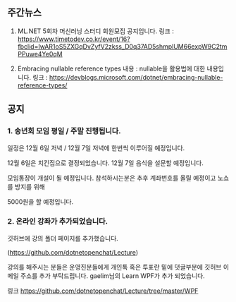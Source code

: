 ## 주간뉴스

1. ML.NET 5회차 머신러닝 스터디 회원모집 공지입니다.
링크 : https://www.timetodev.co.kr/event/16?fbclid=IwAR1oS5ZXGqDvZyfV2zkss_D0q37AD5shmplUM66expW9C2tmPPuwe4Ye0qM

2. Embracing nullable reference types
내용 : nullable을 활용법에 대한 내용입니다.
링크 : https://devblogs.microsoft.com/dotnet/embracing-nullable-reference-types/


## 공지 

### 1. 송년회 모임 평일 / 주말 진행됩니다. 

일정은 12월 6일 저녁 / 12월 7일 저녁에 한번씩 이루어질 예정입니다.

12월 6일은 치킨집으로 결정되었습니다. 12월 7일 음식을 설문할 예정입니다.

모임통장이 개설이 될 예정입니다. 참석하시는분은 추후 계좌번호를 올릴 예정이고 노쇼를 방지를 위해

5000원을 할 예정입니다.

### 2. 온라인 강좌가 추가되었습니다.

깃허브에 강의 폴더 페이지를 추가했습니다.

(https://github.com/dotnetopenchat/Lecture)

강의를 해주시는 분들은 운영진분들에게 개인톡 혹은 투표란 밑에 덧글부분에 깃허브 이메일 
주소를 추가 부탁드립니다.
gaelim님의 Learn WPF가 추가 되었습니다.

링크 https://github.com/dotnetopenchat/Lecture/tree/master/WPF
